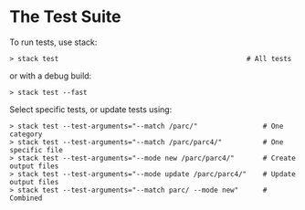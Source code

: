 
# The Test Suite

To run tests, use stack:

```
> stack test                                              # All tests
```

or with a debug build:
```
> stack test --fast 
```

Select specific tests, or update tests using:
```
> stack test --test-arguments="--match /parc/"                # One category
> stack test --test-arguments="--match /parc/parc4/"          # One specific file
> stack test --test-arguments="--mode new /parc/parc4/"       # Create output files
> stack test --test-arguments="--mode update /parc/parc4/"    # Update output files
> stack test --test-arguments="--match parc/ --mode new"      # Combined
```